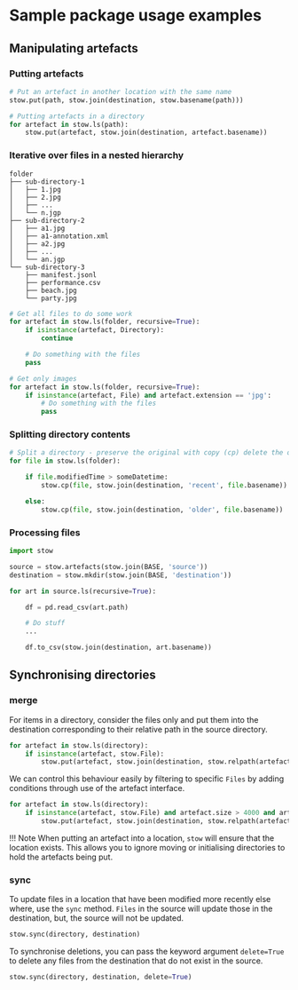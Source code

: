 # Sample package usage examples

## Manipulating artefacts

### Putting artefacts

```python
# Put an artefact in another location with the same name
stow.put(path, stow.join(destination, stow.basename(path)))

# Putting artefacts in a directory
for artefact in stow.ls(path):
    stow.put(artefact, stow.join(destination, artefact.basename))
```

### Iterative over files in a nested hierarchy

```
folder
├── sub-directory-1
│   ├── 1.jpg
│   ├── 2.jpg
│   ├── ...
│   └── n.jgp
├── sub-directory-2
│   ├── a1.jpg
│   ├── a1-annotation.xml
│   ├── a2.jpg
│   ├── ...
│   └── an.jgp
└── sub-directory-3
    ├── manifest.jsonl
    ├── performance.csv
    ├── beach.jpg
    └── party.jpg
```

```python
# Get all files to do some work
for artefact in stow.ls(folder, recursive=True):
    if isinstance(artefact, Directory):
        continue

    # Do something with the files
    pass

# Get only images
for artefact in stow.ls(folder, recursive=True):
    if isinstance(artefact, File) and artefact.extension == 'jpg':
        # Do something with the files
        pass
```

### Splitting directory contents

```python
# Split a directory - preserve the original with copy (cp) delete the original directory with move (mv)
for file in stow.ls(folder):

    if file.modifiedTime > someDatetime:
        stow.cp(file, stow.join(destination, 'recent', file.basename))

    else:
        stow.cp(file, stow.join(destination, 'older', file.basename))
```

### Processing files

```python
import stow

source = stow.artefacts(stow.join(BASE, 'source'))
destination = stow.mkdir(stow.join(BASE, 'destination'))

for art in source.ls(recursive=True):

    df = pd.read_csv(art.path)

    # Do stuff
    ...

    df.to_csv(stow.join(destination, art.basename))
```

## Synchronising directories

### merge

For items in a directory, consider the files only and put them into the destination corresponding to their relative path in the source directory.

```python
for artefact in stow.ls(directory):
    if isinstance(artefact, stow.File):
        stow.put(artefact, stow.join(destination, stow.relpath(artefact, directory)))
```

We can control this behaviour easily by filtering to specific `Files` by adding conditions through use of the artefact interface.

```python
for artefact in stow.ls(directory):
    if isinstance(artefact, stow.File) and artefact.size > 4000 and artefact.extension == 'json':
        stow.put(artefact, stow.join(destination, stow.relpath(artefact, directory)))
```

!!! Note
    When putting an artefact into a location, `stow` will ensure that the location exists. This allows you to ignore moving or initialising directories to hold the artefacts being put.

### sync

To update files in a location that have been modified more recently else where, use the `sync` method. `Files` in the source will update those in the destination, but, the source will not be updated.

```python
stow.sync(directory, destination)
```

To synchronise deletions, you can pass the keyword argument `delete=True` to delete any files from the destination that do not exist in the source.

```python
stow.sync(directory, destination, delete=True)
```